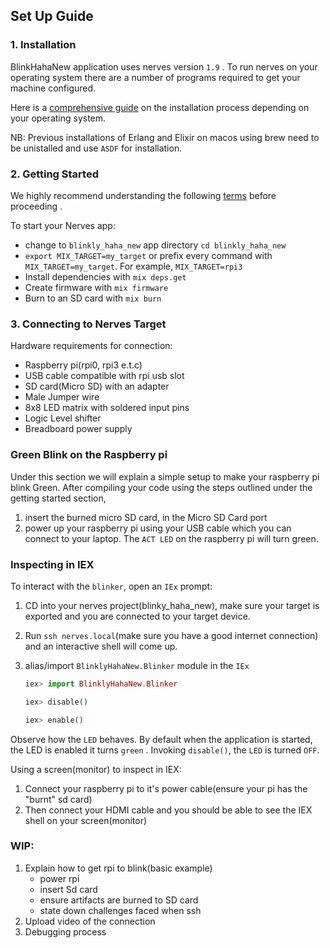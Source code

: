 
## Set Up Guide

### 1. Installation

BlinkHahaNew application uses nerves version `1.9` . To run nerves on your operating system there are a number of programs required to get your machine configured.

Here is a [comprehensive guide](https://hexdocs.pm/nerves/installation.html#content) on  the installation process depending on your operating system.

NB: Previous installations of Erlang and Elixir on macos using brew need to be unistalled and use `ASDF` for installation.


### 2. Getting Started 

We highly recommend understanding the following [terms](https://hexdocs.pm/nerves/getting-started.html#common-terms) before proceeding .


To start your Nerves app:
  * change to `blinkly_haha_new` app directory `cd blinkly_haha_new`
  * `export MIX_TARGET=my_target` or prefix every command with
    `MIX_TARGET=my_target`. For example, `MIX_TARGET=rpi3`
  * Install dependencies with `mix deps.get`
  * Create firmware with `mix firmware`
  * Burn to an SD card with `mix burn`



### 3. Connecting to Nerves Target

Hardware requirements for connection:

 - Raspberry pi(rpi0, rpi3 e.t.c)
 - USB cable compatible with rpi usb slot
 - SD card(Micro SD) with an adapter
 - Male Jumper wire
 - 8x8 LED matrix  with soldered input pins
 - Logic Level shifter
 - Breadboard power supply


### Green Blink on the Raspberry pi

  Under this section we will explain a simple setup to make your raspberry pi blink Green. After compiling your code using the steps outlined under the getting started section,
   1. insert the burned micro SD card, in the Micro SD Card port
   2. power up your raspberry pi using your USB cable which you can connect to your laptop. The `ACT LED` on the raspberry pi will turn green.

### Inspecting in IEX

To interact with the `blinker`, open an `IEx` prompt:

  1. CD into your nerves project(blinky_haha_new), make sure your target is exported and you are connected to your target device.
  2. Run `ssh nerves.local`(make sure you have a good internet connection) and an interactive shell will come up.

  3. alias/import `BlinklyHahaNew.Blinker` module in the `IEx` 

     ```elixir
     iex> import BlinklyHahaNew.Blinker

     iex> disable()

     iex> enable()
     ```

  Observe how the `LED` behaves. By default when the application is started, the LED is enabled it turns `green` . Invoking `disable()`, the `LED` is turned `OFF`.

Using a screen(monitor) to inspect in IEX:
  1. Connect your raspberry pi to it's power cable(ensure your pi has the "burnt" sd card)
  2. Then connect your HDMI cable and you should be able to see the IEX shell on your screen(monitor)

   

### WIP:
 1. Explain how to get rpi to blink(basic example)
    - power rpi
    - insert Sd card
    - ensure artifacts are burned to SD card 
    - state down challenges faced when ssh
 2. Upload video of the connection 
 3. Debugging process
 

